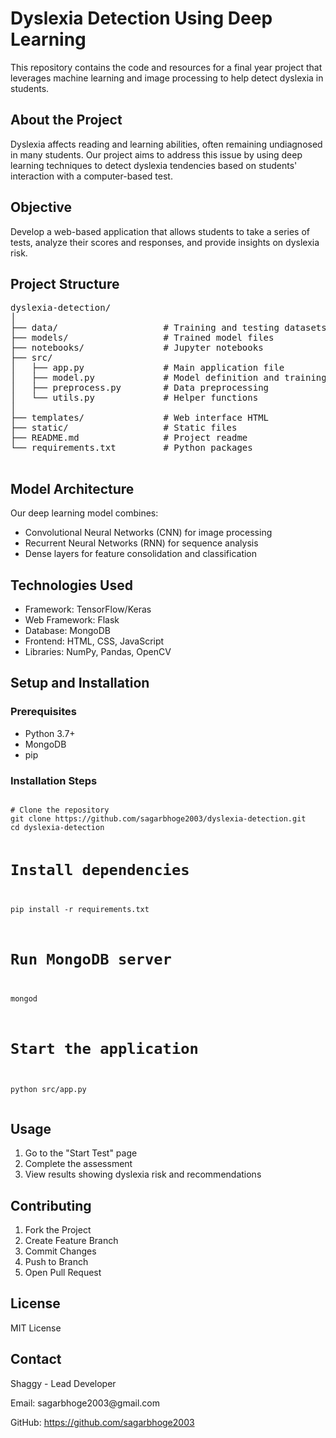 <h1>Dyslexia Detection Using Deep Learning</h1>

   <p>This repository contains the code and resources for a final year project that leverages machine learning and image processing to help detect dyslexia in students.</p>

  <h2>About the Project</h2>
    <p>Dyslexia affects reading and learning abilities, often remaining undiagnosed in many students. Our project aims to address this issue by using deep learning techniques to detect dyslexia tendencies based on students' interaction with a computer-based test.</p>

  <h2>Objective</h2>
    <p>Develop a web-based application that allows students to take a series of tests, analyze their scores and responses, and provide insights on dyslexia risk.</p>

  <h2>Project Structure</h2>
    <pre>
dyslexia-detection/
│
├── data/                    # Training and testing datasets
├── models/                  # Trained model files
├── notebooks/               # Jupyter notebooks
├── src/
│   ├── app.py               # Main application file
│   ├── model.py             # Model definition and training
│   ├── preprocess.py        # Data preprocessing
│   └── utils.py             # Helper functions
│
├── templates/               # Web interface HTML
├── static/                  # Static files
├── README.md                # Project readme
└── requirements.txt         # Python packages
    </pre>

  <h2>Model Architecture</h2>
    <p>Our deep learning model combines:</p>
    <ul>
        <li>Convolutional Neural Networks (CNN) for image processing</li>
        <li>Recurrent Neural Networks (RNN) for sequence analysis</li>
        <li>Dense layers for feature consolidation and classification</li>
    </ul>

  <h2>Technologies Used</h2>
    <ul>
        <li>Framework: TensorFlow/Keras</li>
        <li>Web Framework: Flask</li>
        <li>Database: MongoDB</li>
        <li>Frontend: HTML, CSS, JavaScript</li>
        <li>Libraries: NumPy, Pandas, OpenCV</li>
    </ul>

   <h2>Setup and Installation</h2>
    <h3>Prerequisites</h3>
    <ul>
        <li>Python 3.7+</li>
        <li>MongoDB</li>
        <li>pip</li>
    </ul>

  <h3>Installation Steps</h3>
    <pre><code>
# Clone the repository
git clone https://github.com/sagarbhoge2003/dyslexia-detection.git
cd dyslexia-detection

# Install dependencies
pip install -r requirements.txt

# Run MongoDB server
mongod

# Start the application
python src/app.py
    </code></pre>

  <h2>Usage</h2>
    <ol>
        <li>Go to the "Start Test" page</li>
        <li>Complete the assessment</li>
        <li>View results showing dyslexia risk and recommendations</li>
    </ol>

   <h2>Contributing</h2>
    <ol>
        <li>Fork the Project</li>
        <li>Create Feature Branch</li>
        <li>Commit Changes</li>
        <li>Push to Branch</li>
        <li>Open Pull Request</li>
    </ol>

   <h2>License</h2>
    <p>MIT License</p>

   <h2>Contact</h2>
    <p>Shaggy - Lead Developer</p>
    <p>Email: sagarbhoge2003@gmail.com</p>
    <p>GitHub: <a href="https://github.com/sagarbhoge2003">https://github.com/sagarbhoge2003</a></p>
